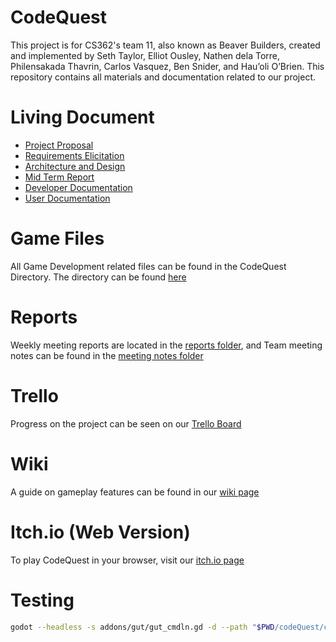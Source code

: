 # CodeQuest

This project is for CS362's team 11, also known as Beaver Builders, created and implemented by Seth Taylor, Elliot Ousley, Nathen dela Torre, Philensakada Thavrin, Carlos Vasquez, Ben Snider, and Hau’oli O’Brien.
This repository contains all materials and documentation related to our project.

# Living Document

- [Project Proposal](https://github.com/ElliotOusley/CS362_Team_11_Project/blob/main/ProjectProposal.md)
- [Requirements Elicitation](https://github.com/ElliotOusley/CS362_Team_11_Project/blob/main/ProjectElicitation.md)
- [Architecture and Design](https://github.com/ElliotOusley/CS362_Team_11_Project/blob/main/Project%20Architecture%20and%20Design.md)
- [Mid Term Report](https://github.com/ElliotOusley/CS362_Team_11_Project/blob/main/Mid_Term_Report.md)
- [Developer Documentation](https://github.com/ElliotOusley/CS362_Team_11_Project/blob/main/Developer_Documentation.md)
- [User Documentation](https://github.com/ElliotOusley/CS362_Team_11_Project/blob/main/User_Documentation.md)

# Game Files

All Game Development related files can be found in the CodeQuest Directory. The directory can be found [here](https://github.com/ElliotOusley/CS362_Team_11_Project/tree/main/codeQuest/codeQuest)

# Reports

Weekly meeting reports are located in the [reports folder](https://github.com/ElliotOusley/CS362_Team_11_Project/tree/main/reports), and Team meeting notes can be found in the [meeting notes folder](https://github.com/ElliotOusley/CS362_Team_11_Project/tree/main/Meeting_Notes)

# Trello

Progress on the project can be seen on our [Trello Board](https://trello.com/b/Lz0f5vrL/pt11-project)

# Wiki

A guide on gameplay features can be found in our [wiki page](https://github.com/ElliotOusley/CS362_Team_11_Project/wiki)

# Itch.io (Web Version)

To play CodeQuest in your browser, visit our [itch.io page](https://elliot-ousley.itch.io/codequest)

# Testing

```BASH
godot --headless -s addons/gut/gut_cmdln.gd -d --path "$PWD/codeQuest/codeQuest" -gdir=res://Tests/Unit/ -glog=1 -gexit -gsuffix=.test.gd -gprefix=
```
